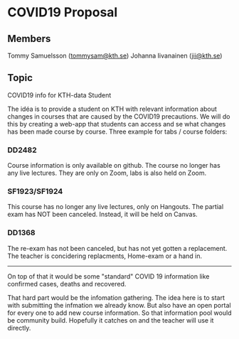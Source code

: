 # COVID19 Proposal
## Members
Tommy Samuelsson (tommysam@kth.se)
Johanna Iivanainen (jii@kth.se)

## Topic
COVID19 info for KTH-data Student

The idéa is to provide a student on KTH with relevant information about changes in courses that are caused by the COVID19 precautions. We will do this by creating a web-app that students can access and se what changes has been made course by course. 
Three example for tabs / course folders:

### DD2482
Course information is only available on github. The course no longer has any live lectures. They are only on Zoom, labs is also held on Zoom.

### SF1923/SF1924
This course has no longer any live lectures, only on Hangouts. The partial exam has NOT been canceled. Instead, it will be held on Canvas.

### DD1368
The re-exam has not been canceled, but has not yet gotten a replacement. The teacher is concidering replacments, Home-exam or a hand in. 

----
On top of that it would be some "standard" COVID 19 information like confirmed cases, deaths and recovered.

That hard part would be the infomation gathering. 
The idea here is to start with submitting the infmation we already know. But also have an open portal for every one to add new course information. 
So that information pool would be community build. Hopefully it catches on and the teacher will use it directly.